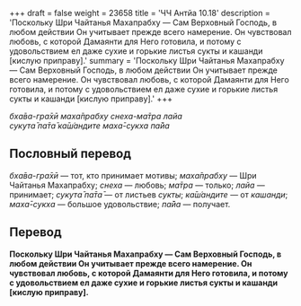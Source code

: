 +++
draft = false
weight = 23658
title = 'ЧЧ Антйа 10.18'
description = 'Поскольку Шри Чайтанья Махапрабху — Сам Верховный Господь, в любом действии Он учитывает прежде всего намерение. Он чувствовал любовь, с которой Дамаянти для Него готовила, и потому с удовольствием ел даже сухие и горькие листья сукты и кашанди [кислую приправу].'
summary = 'Поскольку Шри Чайтанья Махапрабху — Сам Верховный Господь, в любом действии Он учитывает прежде всего намерение. Он чувствовал любовь, с которой Дамаянти для Него готовила, и потому с удовольствием ел даже сухие и горькие листья сукты и кашанди [кислую приправу].'
+++

_бха̄ва-гра̄хӣ маха̄прабху снеха-ма̄тра лайа  
сукута̄ па̄та̄ ка̄ш́андите маха̄-сукха па̄йа_

## Пословный перевод

_бха̄ва_\-_гра̄хӣ_ — тот, кто принимает мотивы; _маха̄прабху_ — Шри Чайтанья Махапрабху; _снеха_ — любовь; _ма̄тра_ — только; _лайа_ — принимает; _сукута̄_ _па̄та̄_ — от листьев _сукты_; _ка̄ш́андите_ — от _кашанди_; _маха̄_\-_сукха_ — большое удовольствие; _па̄йа_ — получает.

## Перевод

**Поскольку Шри Чайтанья Махапрабху — Сам Верховный Господь, в любом действии Он учитывает прежде всего намерение. Он чувствовал любовь, с которой Дамаянти для Него готовила, и потому с удовольствием ел даже сухие и горькие листья сукты и кашанди \[кислую приправу\].**
